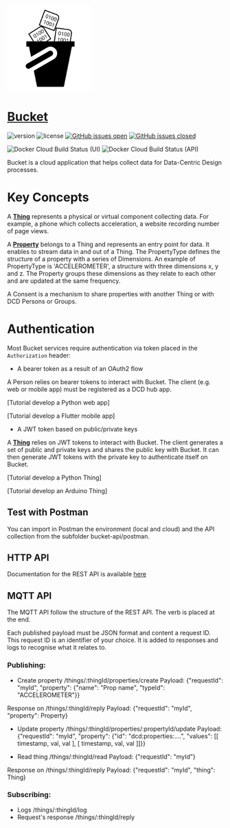 <img src="https://raw.githubusercontent.com/datacentricdesign/bucket/develop/bucket-ui/src/assets/img/bucket-logo.svg" width="200">

# [Bucket](https://dwd.tudelft.nl/bucket)

![version](https://img.shields.io/badge/version-0.1.1-blue.svg)
![license](https://img.shields.io/badge/license-MIT-blue.svg)
[![GitHub issues open](https://img.shields.io/github/issues/datacentricdesign/bucket.svg?maxAge=2592000)]()
[![GitHub issues closed](https://img.shields.io/github/issues-closed-raw/datacentricdesign/bucket.svg?maxAge=2592000)]()

![Docker Cloud Build Status (UI)](https://img.shields.io/docker/cloud/build/datacentricdesign/bucket-ui?label=docker%20build%20%28ui%29)
![Docker Cloud Build Status (API)](https://img.shields.io/docker/cloud/build/datacentricdesign/bucket-api?label=docker%20build%20%28api%29)

Bucket is a cloud application that helps collect data for Data-Centric Design processes.

# Key Concepts

A __[Thing](#api-Thing)__ represents a physical or virtual component collecting data. For example, a phone which collects acceleration, a website recording number of page views.

A __[Property](#api-Property)__ belongs to a Thing and represents an entry point for data. It enables to stream data in and out of a Thing. The PropertyType defines the structure of a property with a series of Dimensions. An example of PropertyType is 'ACCELEROMETER', a structure with three dimensions x, y and z. The Property groups these dimensions as they relate to each other and are updated at the same frequency.

A Consent is a mechanism to share properties with another Thing or with DCD Persons or Groups.

# Authentication

Most Bucket services require authentication via token placed in the `Authorization` header:

* A bearer token as a result of an OAuth2 flow

A Person relies on bearer tokens to interact with Bucket. The client (e.g. web or mobile app) must be registered as a DCD hub app.

[Tutorial develop a Python web app]

[Tutorial develop a Flutter mobile app]

* A JWT token based on public/private keys

A __[Thing](#api-Thing)__ relies on JWT tokens to interact with Bucket. The client generates a set of public and private keys and shares the public key with Bucket. It can then generate JWT tokens with the private key to authenticate itself on Bucket.

[Tutorial develop a Python Thing]

[Tutorial develop an Arduino Thing]

## Test with Postman

You can import in Postman the environment (local and cloud) and the API collection from the subfolder bucket-api/postman.

## HTTP API

Documentation for the REST API is available [here](https://dwd.tudelft.nl/bucket/api/docs)

## MQTT API

The MQTT API follow the structure of the REST API. The verb is placed at the end.

Each published payload must be JSON format and content a request ID. This request ID is an identifier
of your choice. It is added to responses and logs to recognise what it relates to.

### Publishing:

* Create property /things/:thingId/properties/create
Payload: {"requestId": "myId", "property": {"name": "Prop name", "typeId": "ACCELEROMETER"}}

Response on /things/:thingId/reply
Payload: {"requestId": "myId", "property": Property}

* Update property /things/:thingId/properties/:propertyId/update
Payload: {"requestId": "myId", "property": {"id": "dcd:properties:....", "values": [[ timestamp, val, val ], [ timestamp, val, val ]]}}

* Read thing /things/:thingId/read
Payload: {"requestId": "myId"}

Response on /things/:thingId/reply
Payload: {"requestId": "myId", "thing": Thing}

### Subscribing:

* Logs /things/:thingId/log
* Request's response /things/:thingId/reply
